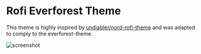 # Rofi Everforest Theme

This theme is highly inspired by
[undiabler/nord-rofi-theme](https://github.com/undiabler/nord-rofi-theme) and was adapted to comply to the everforest-theme.

![screenshot](https://github.com/dennisschneider-ml/rofi-everforest/blob/main/screenshot01.jpg)

